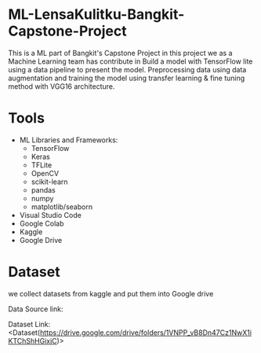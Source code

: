 # ML-LensaKulitku-Bangkit-Capstone-Project
This is a ML part of Bangkit's Capstone Project
in this project we as a Machine Learning team has contribute in Build a model with TensorFlow lite using a data pipeline to present the model. Preprocessing data using data augmentation and training the model using transfer learning & fine tuning method with VGG16 architecture.

# Tools
* ML Libraries and Frameworks:
  - TensorFlow
  - Keras
  - TFLite
  - OpenCV
  - scikit-learn
  - pandas
  - numpy
  - matplotlib/seaborn
* Visual Studio Code
* Google Colab
* Kaggle
* Google Drive

# Dataset
we collect datasets from kaggle and put them into Google drive

Data Source link: 
<Link 1(https://www.kaggle.com/datasets/aditibane/skindiseasedataset/data)>
<Link 2((https://www.kaggle.com/datasets/ismailpromus/skin-diseases-image-dataset)>
<Link 3(https://www.kaggle.com/datasets/shubhamgoel27/dermnet)>

Dataset Link: 
<Dataset(https://drive.google.com/drive/folders/1VNPP_vB8Dn47Cz1NwX1iKTChShHGixjC)>
